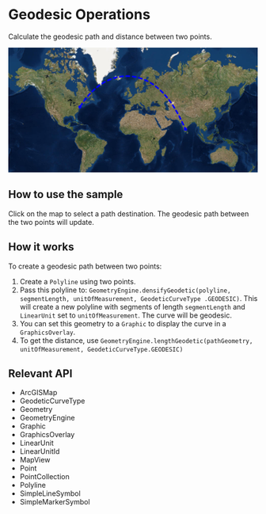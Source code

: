 # Geodesic Operations

Calculate the geodesic path and distance between two points.

![](GeodesicOperations.png)

## How to use the sample

Click on the map to select a path destination. The geodesic path between the two points will update.

## How it works

To create a geodesic path between two points:


1.  Create a `Polyline` using two points.
2.  Pass this polyline to: `GeometryEngine.densifyGeodetic(polyline, segmentLength, unitOfMeasurement, GeodeticCurveType
  .GEODESIC)`. This will create a new polyline with segments of length `segmentLength` and 
  `LinearUnit` set to `unitOfMeasurement`. The curve will be geodesic.
3.  You can set this geometry to a `Graphic` to display the curve in a `GraphicsOverlay`.
4.  To get the distance, use `GeometryEngine.lengthGeodetic(pathGeometry, unitOfMeasurement, GeodeticCurveType.GEODESIC)` 


## Relevant API


*   ArcGISMap
*   GeodeticCurveType
*   Geometry
*   GeometryEngine
*   Graphic
*   GraphicsOverlay
*   LinearUnit
*   LinearUnitId
*   MapView
*   Point
*   PointCollection
*   Polyline
*   SimpleLineSymbol
*   SimpleMarkerSymbol


